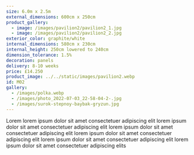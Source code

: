 ```yaml
---
size: 6.0m x 2.5m
external_dimensions: 600cm x 250cm
product_gallery:
  - image: /images/pavilion2/pavilion2_1.jpg
  - image: /images/pavilion2/pavilion2_2.jpg
exterior_color: graphite/white
internal_dimensions: 580cm x 230cm
internal_height: 250cm lowered to 240cm
dimension_tolerance: 1.5%
decoration: panels
delivery: 8-10 weeks
price: £14.250
product_image: ../../static/images/pavilion2.webp
id: M02
gallery:
  - /images/polka.webp
  - /images/photo_2022-07-03_22-58-04-2-.jpg
  - /images/surok-stepnoy-baybak-gryzun.jpg
---
```

Lorem lorem ipsum dolor sit amet consectetuer adipiscing elit
lorem ipsum dolor sit amet consectetuer adipiscing elit
lorem ipsum dolor sit amet consectetuer adipiscing elit
lorem ipsum dolor sit amet consectetuer adipiscing elit
lorem ipsum dolor sit amet consectetuer adipiscing elit
lorem ipsum dolor sit amet consectetuer adipiscing elits
